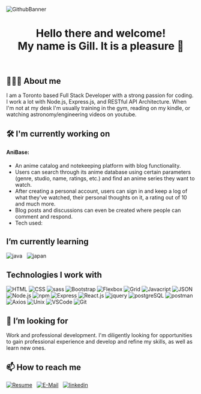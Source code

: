 
![GithubBanner](https://github.com/user-attachments/assets/f7c9f847-142d-465f-aae7-0d4d47a7e4cf)
<h1 align="center">Hello there and welcome!<br>My name is Gill. It is a pleasure 🙏<br>&nbsp;</h1>


## 🧑🏻‍💻 About me
I am a Toronto based Full Stack Developer with a strong passion for coding. I work a lot with Node.js, Express.js, and RESTful API  Architecture. When I'm not at my desk I'm usually training in the gym, reading on my kindle, or watching astronomy/engineering videos on youtube.


## 🛠️ I'm currently working on
#### AniBase: 
- An anime catalog and notekeeping platform with blog functionality.
- Users can search through its anime database using certain parameters (genre, studio, name, ratings, etc.) and find an anime series they want to watch.
- After creating a personal account, users can sign in and keep a log of what they've watched, their personal thoughts on it, a rating out of 10 and much more.
- Blog posts and discussions can even be created where people can comment and respond.
- Tech used: 

## I’m currently learning
![java](https://github.com/user-attachments/assets/5f37c765-cfcf-40ba-86d3-c32b00a2a6f9)
&nbsp;
![japan](https://github.com/user-attachments/assets/0c1998a9-2046-4158-9bf5-28df6679483e)

## Technologies I work with
![HTML](https://github.com/user-attachments/assets/0d9da1e7-d36d-40c3-ba12-5ff774407564)
![CSS](https://github.com/user-attachments/assets/e2c04c5a-4a49-414b-8e63-03969017e4c2)
![sass](https://github.com/user-attachments/assets/6e7f78a2-4441-4816-b164-acbf2dc2b660)
![Bootstrap](https://github.com/user-attachments/assets/dd319c91-8eda-4a68-bb4f-bbf5144f51f3)
![Flexbox](https://github.com/user-attachments/assets/5e66736a-1474-49d4-8700-b9c7004fea27)
![Grid](https://github.com/user-attachments/assets/027d709f-4123-4b9d-83f3-41bafd67ef40)
![Javacript](https://github.com/user-attachments/assets/6a7e97b9-2200-4304-8609-4eeecc30e172)
![JSON](https://github.com/user-attachments/assets/e69984cb-f684-4643-9c7e-f45bfff9e8d1)
![Node.js](https://github.com/user-attachments/assets/270f2a48-1147-437e-ba3e-1b348905aa68)
![npm](https://github.com/user-attachments/assets/cc0a66f6-ceec-48f5-9904-b8163a0471a6)
![Express](https://github.com/user-attachments/assets/42009525-589c-4e66-942b-28acfa29096f)
![React.js](https://github.com/user-attachments/assets/10e04978-8ef3-4cfc-9155-a15d095fe162)
![jquery](https://github.com/user-attachments/assets/d7be9059-9306-4b74-bfac-2c0b0444077e)
![postgreSQL](https://github.com/user-attachments/assets/66a5fa2b-6b38-4279-87c3-1c17d654d736)
![postman](https://github.com/user-attachments/assets/9c315c08-219b-4389-8144-7e5e494bd18a)
![Axios](https://github.com/user-attachments/assets/9b26f787-4eda-47f8-b19c-83fb905455e5)
![Unix](https://github.com/user-attachments/assets/86bd9fb7-36a0-44b6-be78-8ed948d314ec)
![VSCode](https://github.com/user-attachments/assets/995de800-9ba6-4359-a10a-cd130fad34ba)
![Git](https://github.com/user-attachments/assets/e763302e-f21b-4687-b9f7-a36ad1a2912d)


## 🤔 I’m looking for
Work and professional development. I'm diligently looking for opportunities to gain professional experience and develop and refine my skills, as well as learn new ones. 

## 📫 How to reach me
[![Resume](https://github.com/user-attachments/assets/8c1d2c58-1525-4798-a3d1-3f8f9b823cb3)](https://drive.google.com/file/d/1jrjQhZB6ApA75ftdOXDt9junbywSn-MW/view?usp=sharing)
&nbsp;
[![E-Mail](https://github.com/user-attachments/assets/5e3d3e84-1e3e-482f-8f1b-0c23d6bf4a18)](mailto:gill.io0710@gmail.com)
&nbsp;
[![linkedin](https://github.com/user-attachments/assets/dd9757e8-08d0-48c9-9232-a424dff8da68)](https://www.linkedin.com/in/amarjeet-gill-7bb915181)


